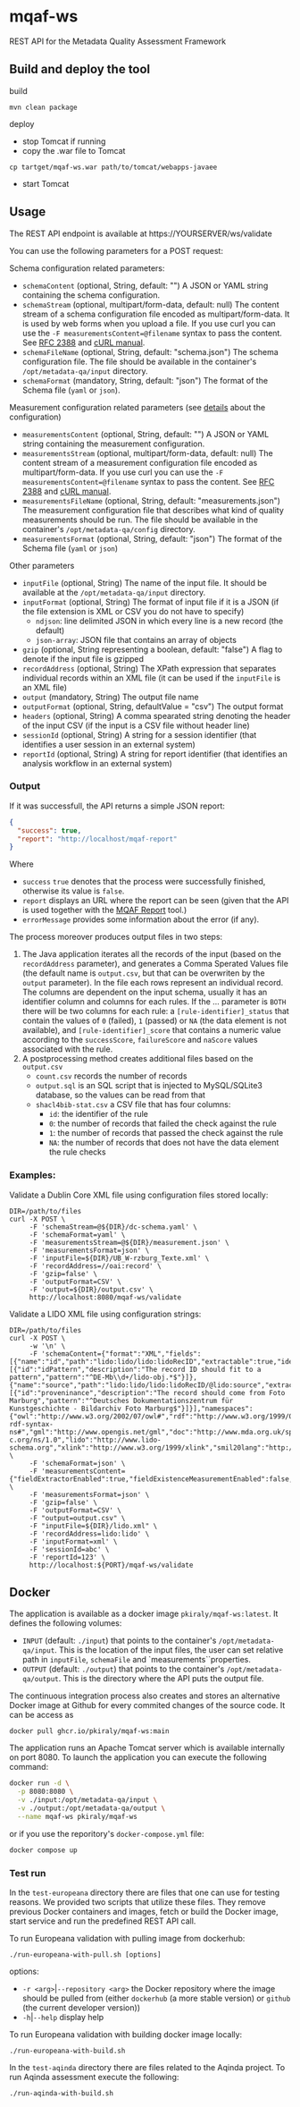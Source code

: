 # mqaf-ws
REST API for the Metadata Quality Assessment Framework

## Build and deploy the tool
build
```
mvn clean package
```

deploy
- stop Tomcat if running
- copy the .war file to Tomcat
```
cp tartget/mqaf-ws.war path/to/tomcat/webapps-javaee
```
- start Tomcat

## Usage

The REST API endpoint is available at https://YOURSERVER/ws/validate

You can use the following parameters for a POST request:

Schema configuration related parameters:
* `schemaContent` (optional, String, default: "") A JSON or YAML string containing the schema configuration.
* `schemaStream` (optional, multipart/form-data, default: null) The content stream of a schema configuration file
   encoded as multipart/form-data. It is used by web forms when you upload a file.
   If you use curl you can use the `-F measurementsContent=@filename` syntax to pass the content. 
   See [RFC 2388](https://datatracker.ietf.org/doc/html/rfc2388) and [cURL manual](https://curl.se/docs/manpage.html#-F).
* `schemaFileName` (optional, String, default: "schema.json") The schema configuration file. The file should be available in
   the container's `/opt/metadata-qa/input` directory.
* `schemaFormat` (mandatory, String, default: "json") The format of the Schema file (`yaml` or `json`).

Measurement configuration related parameters (see 
[details](https://github.com/pkiraly/metadata-qa-api?tab=readme-ov-file#defining-measurementconfiguration-with-a-configuration-file)
about the configuration)

* `measurementsContent` (optional, String, default: "") A JSON or YAML string containing the measurement configuration.
* `measurementsStream` (optional, multipart/form-data, default: null) The content stream of a measurement configuration
   file encoded as multipart/form-data. If you use curl you can use the `-F measurementsContent=@filename` syntax to pass the content.
   See [RFC 2388](https://datatracker.ietf.org/doc/html/rfc2388) and [cURL manual](https://curl.se/docs/manpage.html#-F).
* `measurementsFileName` (optional, String, default: "measurements.json") The measurement configuration file that
   describes what kind of quality measurements should be run. The file should be available in the container's
   `/opt/metadata-qa/config` directory.
* `measurementsFormat` (optional, String, default: "json") The format of the Schema file (`yaml` or `json`)

Other parameters
* `inputFile` (optional, String) The name of the input file. It should be available at the `/opt/metadata-qa/input` directory.
* `inputFormat` (optional, String) The format of input file if it is a JSON (if the file extension is 
  XML or CSV you do not have to specify)
  * `ndjson`: line delimited JSON in which every line is a new record (the default)
  * `json-array`: JSON file that contains an array of objects
* `gzip` (optional, String representing a boolean, default: "false") A flag to denote if the input file is gzipped
* `recordAddress` (optional, String) The XPath expression that separates individual records within an XML file 
    (it can be used if the `inputFile` is an XML file)
* `output` (mandatory, String) The output file name
* `outputFormat` (optional, String, defaultValue = "csv") The output format
* `headers` (optional, String) A comma spearated string denoting the header of the input CSV 
   (if the input is a CSV file without header line)
* `sessionId` (optional, String) A string for a session identifier (that identifies a user session in an external system)
* `reportId` (optional, String) A string for report identifier (that identifies an analysis workflow in an external system)

### Output

If it was successfull, the API returns a simple JSON report:

```JSON
{
  "success": true,
  "report": "http://localhost/mqaf-report"
}
```
Where
- `success` `true` denotes that the process were successfully finished, otherwise its value is `false`. 
- `report` displays an URL where the report can be seen (given that the API is used together 
  with the [MQAF Report](https://github.com/pkiraly/mqaf-report) tool.)
- `errorMessage` provides some information about the error (if any).

The process moreover produces output files in two steps:

1. The Java application iterates all the records of the input (based on the `recordAddress` parameter), and 
   generates a Comma Sperated Values file (the default name is `output.csv`, but that can be overwriten by the
   `output` parameter). In the file each rows represent an individual record. The columns are dependent on the 
   input schema, usually it has an identifier column and columns for each rules. If the ... parameter is `BOTH`
   there will be two columns for each rule: a `[rule-identifier]_status` that contain the values of `0` (failed),
   `1` (passed) or `NA` (the data element is not available), and `[rule-identifier]_score` that contains a
   numeric value according to the `successScore`, `failureScore` and `naScore` values associated with the rule.
2. A postprocessing method creates additional files based on the `output.csv`
   - `count.csv` records the number of records
   - `output.sql` is an SQL script that is injected to MySQL/SQLite3 database, so the values can be read from that
   - `shacl4bib-stat.csv` a CSV file that has four columns: 
     - `id`: the identifier of the rule
     - `0`: the number of records that failed the check against the rule
     - `1`: the number of records that passed the check against the rule
     - `NA`: the number of records that does not have the data element the rule checks

### Examples:

Validate a Dublin Core XML file using configuration files stored locally:
```
DIR=/path/to/files
curl -X POST \
     -F 'schemaStream=@${DIR}/dc-schema.yaml' \
     -F 'schemaFormat=yaml' \
     -F 'measurementsStream=@${DIR}/measurement.json' \
     -F 'measurementsFormat=json' \
     -F 'inputFile=${DIR}/UB_W-rzburg_Texte.xml' \
     -F 'recordAddress=//oai:record' \
     -F 'gzip=false' \
     -F 'outputFormat=CSV' \
     -F 'output=${DIR}/output.csv' \
     http://localhost:8080/mqaf-ws/validate
```

Validate a LIDO XML file using configuration strings:
```
DIR=/path/to/files
curl -X POST \
     -w '\n' \
     -F 'schemaContent={"format":"XML","fields":[{"name":"id","path":"lido:lido/lido:lidoRecID","extractable":true,"identifierField":true,"rules":[{"id":"idPattern","description":"The record ID should fit to a pattern","pattern":"^DE-Mb\\d+/lido-obj.*$"}]},{"name":"source","path":"lido:lido/lido:lidoRecID/@lido:source","extractable":true,"rules":[{"id":"proveninance","description":"The record should come from Foto Marburg","pattern":"^Deutsches Dokumentationszentrum für Kunstgeschichte - Bildarchiv Foto Marburg$"}]}],"namespaces":{"owl":"http://www.w3.org/2002/07/owl#","rdf":"http://www.w3.org/1999/02/22-rdf-syntax-ns#","gml":"http://www.opengis.net/gml","doc":"http://www.mda.org.uk/spectrumXML/Documentation","sch":"http://purl.oclc.org/dsdl/schematron","skos":"http://www.w3.org/2004/02/skos/core#","tei":"http://www.tei-c.org/ns/1.0","lido":"http://www.lido-schema.org","xlink":"http://www.w3.org/1999/xlink","smil20lang":"http://www.w3.org/2001/SMIL20/Language"}}' \
     -F 'schemaFormat=json' \
     -F 'measurementsContent={"fieldExtractorEnabled":true,"fieldExistenceMeasurementEnabled":false,"fieldCardinalityMeasurementEnabled":false,"completenessMeasurementEnabled":false,"tfIdfMeasurementEnabled":false,"problemCatalogMeasurementEnabled":false,"ruleCatalogMeasurementEnabled":true,"languageMeasurementEnabled":false,"multilingualSaturationMeasurementEnabled":false,"collectTfIdfTerms":false,"uniquenessMeasurementEnabled":false,"completenessCollectFields":false,"saturationExtendedResult":false,"checkSkippableCollections":false,"onlyIdInHeader":true,"ruleCheckingOutputType":"BOTH"}' \
     -F 'measurementsFormat=json' \
     -F 'gzip=false' \
     -F 'outputFormat=CSV' \
     -F "output=output.csv" \
     -F "inputFile=${DIR}/lido.xml" \
     -F 'recordAddress=lido:lido' \
     -F 'inputFormat=xml' \
     -F 'sessionId=abc' \
     -F 'reportId=123' \
     http://localhost:${PORT}/mqaf-ws/validate
```

## Docker

The application is available as a docker image `pkiraly/mqaf-ws:latest`. It defines the following volumes:
- `INPUT` (default: `./input`) that points to the container's `/opt/metadata-qa/input`. This is the location of the 
   input files, the user can set relative path in `inputFile`, `schemaFile` and `measurements``properties.
- `OUTPUT` (default: `./output`) that points to the container's `/opt/metadata-qa/output`. This is the directory 
   where the API puts the output file.

The continuous integration process also creates and stores an alternative Docker image at Github for every commited 
changes of the source code. It can be access as

```
docker pull ghcr.io/pkiraly/mqaf-ws:main
```

The application runs an Apache Tomcat server which is available internally on port 8080. To launch the application you 
can execute the following command:

```bash
docker run -d \
  -p 8080:8080 \
  -v ./input:/opt/metadata-qa/input \
  -v ./output:/opt/metadata-qa/output \
  --name mqaf-ws pkiraly/mqaf-ws
```
or if you use the reporitory's `docker-compose.yml` file:

```bash
docker compose up
```

### Test run

In the `test-europeana` directory there are files that one can use for testing reasons. We provided two scripts that 
utilize these files. They remove previous Docker containers and images, fetch or build the Docker image, start service 
and run the predefined REST API call.

To run Europeana validation with pulling image from dockerhub:
```
./run-europeana-with-pull.sh [options]
```

options:
* `-r <arg>`|`--repository <arg>`  the Docker repository where the image should be pulled from 
  (either `dockerhub` (a more stable version) or `github` (the current developer version))
* `-h`|`--help` display help

To run Europeana validation with building docker image locally:
```
./run-europeana-with-build.sh
```

In the `test-aqinda` directory there are files related to the Aqinda project. To run Aqinda assessment execute the 
following:

```
./run-aqinda-with-build.sh
```
